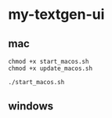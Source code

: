 # my-textgen-ui

## mac

```shell
chmod +x start_macos.sh
chmod +x update_macos.sh

./start_macos.sh
```

## windows

```shell
```
